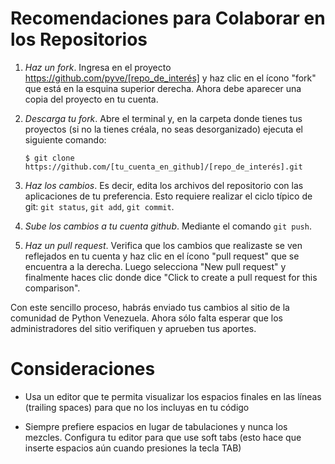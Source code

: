 # Recomendaciones para Colaborar en los Repositorios

1. *Haz un fork*. Ingresa en el proyecto https://github.com/pyve/[repo_de_interés] y haz clic en
   el ícono "fork" que está en la esquina superior derecha. Ahora debe aparecer una copia del
   proyecto en tu cuenta.

2. *Descarga tu fork*. Abre el terminal y, en la carpeta donde tienes tus proyectos (si no la
   tienes créala, no seas desorganizado) ejecuta el siguiente comando:
    ```
    $ git clone https://github.com/[tu_cuenta_en_github]/[repo_de_interés].git
    ```

3. *Haz los cambios*. Es decir, edita los archivos del repositorio con las aplicaciones de tu
   preferencia. Esto requiere realizar el ciclo típico de git: ```git status```, ```git add```, 
   ```git commit```.

4. *Sube los cambios a tu cuenta github*. Mediante el comando ```git push```.

5. *Haz un pull request*. Verifica que los cambios que realizaste se ven reflejados en tu cuenta
   y haz clic en el ícono "pull request" que se encuentra a la derecha. Luego selecciona "New pull
   request" y finalmente haces clic donde dice "Click to create a pull request for this
   comparison".

Con este sencillo proceso, habrás enviado tus cambios al sitio de la comunidad de Python Venezuela.
Ahora sólo falta esperar que los administradores del sitio verifiquen y aprueben tus aportes.

# Consideraciones

* Usa un editor que te permita visualizar los espacios finales en las líneas (trailing spaces) para que no los incluyas
en tu código

* Siempre prefiere espacios en lugar de tabulaciones y nunca los mezcles. Configura tu editor para que use soft tabs 
(esto hace que inserte espacios aún cuando presiones la tecla TAB)
